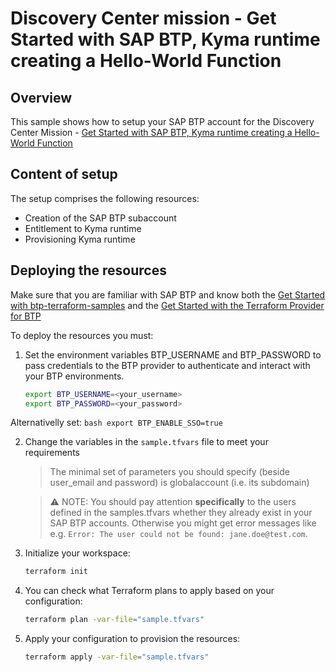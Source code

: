 # Discovery Center mission - Get Started with SAP BTP, Kyma runtime creating a Hello-World Function

## Overview

This sample shows how to setup your SAP BTP account for the Discovery Center Mission - [Get Started with SAP BTP, Kyma runtime creating a Hello-World Function](https://discovery-center.cloud.sap/protected/index.html#/mymissiondetail/94380/?tab=projectboard)

## Content of setup

The setup comprises the following resources:

- Creation of the SAP BTP subaccount
- Entitlement to Kyma runtime
- Provisioning Kyma runtime

## Deploying the resources

Make sure that you are familiar with SAP BTP and know both the [Get Started with btp-terraform-samples](https://github.com/SAP-samples/btp-terraform-samples/blob/main/GET_STARTED.md) and the [Get Started with the Terraform Provider for BTP](https://developers.sap.com/tutorials/btp-terraform-get-started.html)

To deploy the resources you must:

1. Set the environment variables BTP_USERNAME and BTP_PASSWORD to pass credentials to the BTP provider to authenticate and interact with your BTP environments. 

   ```bash
   export BTP_USERNAME=<your_username>
   export BTP_PASSWORD=<your_password>
   ```
Alternativelly set:
    ```bash
    export BTP_ENABLE_SSO=true
    ```

2. Change the variables in the `sample.tfvars` file to meet your requirements

   > The minimal set of parameters you should specify (beside user_email and password) is globalaccount (i.e. its subdomain)

   > ⚠ NOTE: You should pay attention **specifically** to the users defined in the samples.tfvars whether they already exist in your SAP BTP accounts. Otherwise you might get error messages like e.g. `Error: The user could not be found: jane.doe@test.com`.


3. Initialize your workspace:

   ```bash
   terraform init
   ```

4. You can check what Terraform plans to apply based on your configuration:

   ```bash
   terraform plan -var-file="sample.tfvars"
   ```

5. Apply your configuration to provision the resources:

   ```bash
   terraform apply -var-file="sample.tfvars"
   ```

